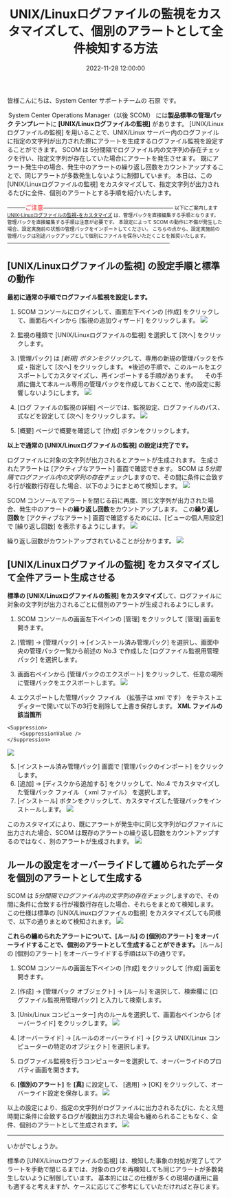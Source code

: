 ﻿---
title: UNIX/Linuxログファイルの監視をカスタマイズして、個別のアラートとして全件検知する方法
date: 2022-11-28 12:00:00
tags:
  - SCOM
  - Operations Manager
  - ログ監視
---

<!-- more -->
皆様こんにちは、System Center サポートチームの 石原 です。 

 System Center Operations Manager（以後 SCOM） には**製品標準の管理パック テンプレート**に **[UNIX/Linuxログファイルの監視]** があります。
[UNIX/Linuxログファイルの監視] を用いることで、UNIX/Linux サーバー内のログファイルに指定の文字列が出力された際にアラートを生成するログファイル監視を設定することができます。
SCOM は 5分間隔でログファイル内の文字列の存在チェックを行い、指定文字列が存在していた場合にアラートを発生させます。
既にアラート発生中の場合、発生中のアラートの繰り返し回数をカウントアップすることで、同じアラートが多数発生しないように制御しています。
本日は、この [UNIX/Linuxログファイルの監視] をカスタマイズして、指定文字列が出力されるたびに全件、個別のアラートとする手順を紹介いたします。

―――<span style="color: red; ">ご注意</span><span style="font-size: 80%;">―――――――――――――――――――――――――――
以下にご案内します[UNIX-Linuxログファイルの監視-をカスタマイズ](#UNIX-Linuxログファイルの監視-をカスタマイズして全件アラート生成させる) は、管理パックを直接編集する手順となります。
管理パックを直接編集する手順は注意が必要です。
本設定によって SCOM の動作に不備が発生した場合、設定実施前の状態の管理パックをインポートしてください。
こちらの点から、設定実施前の管理パックは別途バックアップとして個別にファイルを保存いただくことを推奨いたします。</span>
―――――――――――――――――――――――――――

## [UNIX/Linuxログファイルの監視] の設定手順と標準の動作
**最初に通常の手順でログファイル監視を設定します。**

1. SCOM コンソールにログインして、画面左下ペインの [作成] をクリックして、画面右ペインから [監視の追加ウィザード] をクリックします。
![](000.png)

2. 監視の種類で [UNIX/Linuxログファイルの監視] を選択して [次へ] をクリックします。

3. [管理パック] は *[新規] ボタンをクリック*して、専用の新規の管理パックを作成・指定して [次へ] をクリックします。
※後述の手順で、このルールをエクスポートしてカスタマイズし、再インポートする手順があります。
　その手順に備えて本ルール専用の管理パックを作成しておくことで、他の設定に影響しないようにします。
![](001.png)

4. [ログ ファイルの監視の詳細] ページでは、監視設定、ログファイルのパス、式などを設定して [次へ] をクリックします。
![](002.png)

5. [概要] ページで概要を確認して [作成] ボタンをクリックします。


**以上で通常の [UNIX/Linuxログファイルの監視] の設定は完了です。**


ログファイルに対象の文字列が出力されるとアラートが生成されます。
生成されたアラートは [アクティブなアラート] 画面で確認できます。
SCOM は *5分間隔でログファイル内の文字列の存在チェック*しますので、その間に条件に合致する行が複数行存在した場合、以下のようにまとめて検知します。
![](003.png)

SCOM コンソールでアラートを閉じる前に再度、同じ文字列が出力された場合、発生中のアラートの**繰り返し回数**をカウントアップします。
この**繰り返し回数**を [アクティブなアラート] 画面で確認するためには、[ビューの個人用設定] で [繰り返し回数] を表示するようにします。
![](004.png)

繰り返し回数がカウントアップされていることが分かります。
![](005.png)


## [UNIX/Linuxログファイルの監視] をカスタマイズして全件アラート生成させる
**標準の [UNIX/Linuxログファイルの監視] をカスタマイズ**して、ログファイルに対象の文字列が出力されるごとに個別のアラートが生成されるようにします。

1. SCOM コンソールの画面左下ペインの [管理] をクリックして [管理] 画面を開きます。
2. [管理] -> [管理パック] -> [インストール済み管理パック] を選択し、画面中央の管理パック一覧から前述の No.3 で作成した [ログファイル監視用管理パック] を選択します。
3. 画面右ペインから [管理パックのエクスポート] をクリックして、任意の場所に管理パックをエクスポートします。
![](006.png)

4. エクスポートした管理パック ファイル （拡張子は xml です） をテキストエディターで開いて以下の3行を削除して上書き保存します。
**XML ファイルの該当箇所**
```CMD
<Suppression>
	<SuppressionValue />
</Suppression>
```
![](007.png)

5. [インストール済み管理パック] 画面で [管理パックのインポート] をクリックします。
6. [追加] -> [ディスクから追加する] をクリックして、No.4 でカスタマイズした管理パック ファイル （ xml ファイル） を選択します。
7. [インストール] ボタンをクリックして、カスタマイズした管理パックをインストールします。
![](008.png)

このカスタマイズにより、既にアラートが発生中に同じ文字列がログファイルに出力された場合、SCOM は既存のアラートの繰り返し回数をカウントアップするのではなく、別のアラートが生成されます。
![](009.png)


## ルールの設定をオーバーライドして纏められたデータを個別のアラートとして生成する
SCOM は *5分間隔でログファイル内の文字列の存在チェック*しますので、その間に条件に合致する行が複数行存在した場合、それらをまとめて検知します。
この仕様は標準の [UNIX/Linuxログファイルの監視] をカスタマイズしても同様で、以下の通りまとめて検知されます。
![](010.png)

**これらの纏められたアラートについて、[ルール] の [個別のアラート] をオーバーライドすることで、個別のアラートとして生成することができます。**
[ルール] の [個別のアラート] をオーバーライドする手順は以下の通りです。

1. SCOM コンソールの画面左下ペインの [作成] をクリックして [作成] 画面を開きます。
2. [作成] -> [管理パック オブジェクト] -> [ルール] を選択して、検索欄に [ログファイル監視用管理パック] と入力して検索します。
3. [Unix/Linux コンピューター] 内のルールを選択して、画面右ペインから [オーバーライド] をクリックします。
![](011.png)

4. [オーバーライド] -> [ルールのオーバーライド] -> [クラス UNIX/Linux コンピューターの特定のオブジェクト] を選択します。
5. ログファイル監視を行うコンピューターを選択して、オーバーライドのプロパティ画面を開きます。
6. **[個別のアラート]** を **[真]** に設定して、 [適用] -> [OK] をクリックして、オーバーライド設定を保存します。
![](012.png)

以上の設定により、指定の文字列がログファイルに出力されるたびに、たとえ短時間に条件に合致するログが複数出力された場合も纏められることもなく、全件、個別のアラートとして生成されます。
![](013.png)


---

いかがでしょうか。

標準の [UNIX/Linuxログファイルの監視] は、検知した事象の対処が完了してアラートを手動で閉じるまでは、対象のログを再検知しても同じアラートが多数発生しないように制御しています。
基本的にはこの仕様が多くの現場の運用に最も適すると考えますが、ケースに応じてご参考にしていただければと存じます。

